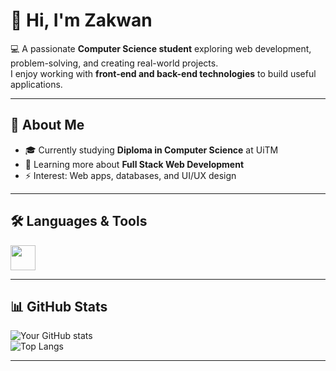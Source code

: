 # 👋 Hi, I'm Zakwan

💻 A passionate **Computer Science student** exploring web development, problem-solving, and creating real-world projects.  
I enjoy working with **front-end and back-end technologies** to build useful applications.  

---

## 🚀 About Me
- 🎓 Currently studying **Diploma in Computer Science** at UiTM  
- 🌱 Learning more about **Full Stack Web Development**  
- ⚡ Interest: Web apps, databases, and UI/UX design  

---

## 🛠️ Languages & Tools
<p>
  <img src="https://skillicons.dev/icons?i=html,css,php,js,vscode,git,github,mysql,bluej" height="40" />
</p>

---

## 📊 GitHub Stats
![Your GitHub stats](https://github-readme-stats.vercel.app/api?username=AmdZakwan&show_icons=true&theme=radical)  
![Top Langs](https://github-readme-stats.vercel.app/api/top-langs/?username=AmdZakwan&layout=compact&theme=radical)  

---
<!--
## 🌐 Connect with Me
<p>
  <a href="https://github.com/zak123"><img src="https://skillicons.dev/icons?i=github" height="40"/></a>
  <a href="https://linkedin.com/in/your-linkedin"><img src="https://skillicons.dev/icons?i=linkedin" height="40"/></a>
</p>
-->
